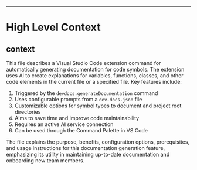 

  ---
# High Level Context
## context
This file describes a Visual Studio Code extension command for automatically generating documentation for code symbols. The extension uses AI to create explanations for variables, functions, classes, and other code elements in the current file or a specified file. Key features include:

1. Triggered by the `devdocs.generateDocumentation` command
2. Uses configurable prompts from a `dev-docs.json` file
3. Customizable options for symbol types to document and project root directories
4. Aims to save time and improve code maintainability
5. Requires an active AI service connection
6. Can be used through the Command Palette in VS Code

The file explains the purpose, benefits, configuration options, prerequisites, and usage instructions for this documentation generation feature, emphasizing its utility in maintaining up-to-date documentation and onboarding new team members.

  